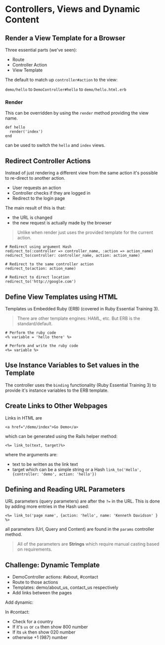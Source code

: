 # Controllers, Views and Dynamic Content

## Render a View Template for a Browser

Three essential parts (we've seen):

- Route
- Controller Action
- View Template

The default to match up `controller#action` to the view:

`demo/hello` to `DemoController#hello` to `demo/hello.html.erb`

### Render

This can be overridden by using the `render` method providing the view name.

```
def hello
  render('index')
end
```

can be used to switch the `hello` and `index` views.

## Redirect Controller Actions

Instead of just rendering a different view from the same action it's possible to re-direct to another action.

- User requests an action
- Controller checks if they are logged in
- Redirect to the login page

The main result of this is that:

- the URL is changed
- the new request is actually made by the browser

> Unlike when render just uses the provided template for the current action.

```
# Redirect using argument Hash
redirect_to(:controller => controller_name, :action => action_name)
redirect_to(controller: controller_name, action: action_name)

# Redirect to the same controller action
redirect_to(action: action_name)

# Redirect to direct location
redirect_to('http://google.com')
```

## Define View Templates using HTML

Templates us Embedded Ruby (ERB) (covered in Ruby Essential Training 3).  

> There are other template engines: HAML, etc.  But ERB is the standard/default.

```
# Perform the ruby code
<% variable = 'hello there' %>

# Perform and write the ruby code
<%= variable %>
```

## Use Instance Variables to Set values in the Template

The controller uses the `binding` functionality (Ruby Essential Training 3) to provide it's instance variables to the ERB template.

## Create Links to Other Webpages

Links in HTML are

```
<a href="/demo/index">Go Demo</a>
```

which can be generated using the Rails helper method:

```
<%= link_to(text, target)%>
```

where the arguments are:

- text to be written as the link text
- target which can be a simple string or a Hash `link_to('Hello', {controller: 'demo', action: 'hello'})`

## Defining and Reading URL Parameters

URL parameters (query parameters) are after the `?=` in the URL.  This is done by adding more entries in the Hash used:

```
<%= link_to('page name', {action: 'hello', name: 'Kenneth Davidson' } %>
```

all parameters (Url, Query and Content) are found in the `params` controller method.

> All of the parameters are **Strings** which require manual casting based on requirements.

## Challenge: Dynamic Template

- DemoController actions: #about, #contact
- Route to those actions
- Templates: demo/about_us, contact_us respectively
- Add links between the pages

Add dynamic:

In #contact:
- Check for a country
- If it's `us` or `ca` then show 800 number
- If its `uk` then show 020 number
- otherwise +1 (987) number

